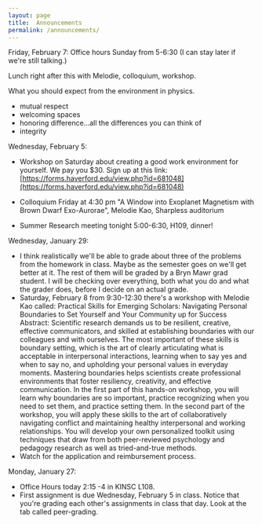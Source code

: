 ```yaml
---
layout: page 
title:  Announcements
permalink: /announcements/
---
```



Friday, February 7:
Office hours Sunday from 5-6:30 (I can stay later if we're still talking.)

Lunch right after this with Melodie, colloquium, workshop.

What you should expect from the environment in physics.
* mutual respect
* welcoming spaces
* honoring difference...all the differences you can think of
* integrity


Wednesday, February 5:
* Workshop on Saturday about creating a good work environment for yourself. We pay you $30. Sign up at this link:
[https://forms.haverford.edu/view.php?id=681048](https://forms.haverford.edu/view.php?id=681048)

* Colloquium Friday at 4:30 pm "A Window into Exoplanet Magnetism with Brown Dwarf Exo-Aurorae", Melodie Kao, Sharpless auditorium

* Summer Research meeting tonight 5:00-6:30, H109, dinner!

Wednesday, January 29:
* I think realistically we'll be able to grade about three of the problems from the homework in class.  Maybe as the semester goes on we'll get better at it.  The rest of them will be graded by a Bryn Mawr grad student. I will be checking over everything, both what you do and what the grader does, before I decide on an actual grade.
* Saturday, February 8 from 9:30-12:30 there's a workshop with Melodie Kao called: Practical Skills for Emerging Scholars: Navigating Personal Boundaries to Set Yourself and Your Community up for Success <br> 
Abstract: Scientific research demands us to be resilient, creative, effective communicators, and skilled at establishing boundaries with our colleagues and with ourselves. The most important of these skills is boundary setting, which is the art of clearly articulating what is acceptable in interpersonal interactions, learning when to say yes and when to say no, and upholding your personal values in everyday moments. Mastering boundaries helps scientists create professional environments that foster resiliency, creativity, and effective communication. In the first part of this hands-on workshop, you will learn why boundaries are so important, practice recognizing when you need to set them, and practice setting them.  In the second part of the workshop, you will apply these skills to the art of collaboratively navigating conflict and maintaining healthy interpersonal and working relationships. You will develop your own personalized toolkit using techniques that draw from both peer-reviewed psychology and pedagogy research as well as tried-and-true methods.
* Watch for the application and reimbursement process. 


Monday, January 27: 
* Office Hours today 2:15 -4 in KINSC L108. 
* First assignment is due Wednesday, February 5 in class.  Notice that you're grading each other's assignments in class that day.  Look at the tab called peer-grading.
